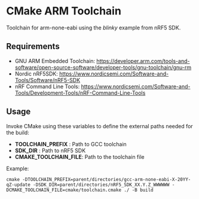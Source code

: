 # CMake ARM Toolchain

Toolchain for arm-none-eabi using the *blinky* example from nRF5 SDK.

## Requirements

* GNU ARM Embedded Toolchain: https://developer.arm.com/tools-and-software/open-source-software/developer-tools/gnu-toolchain/gnu-rm
* Nordic nRF5SDK: https://www.nordicsemi.com/Software-and-Tools/Software/nRF5-SDK
* nRF Command Line Tools: https://www.nordicsemi.com/Software-and-Tools/Development-Tools/nRF-Command-Line-Tools

## Usage

Invoke CMake using these variables to define the external paths needed for the build:
* **TOOLCHAIN_PREFIX** : Path to GCC toolchain
* **SDK_DIR** : Path to nRF5 SDK
* **CMAKE_TOOLCHAIN_FILE**: Path to the toolchain file

Example:
```
cmake -DTOOLCHAIN_PREFIX=parent/directories/gcc-arm-none-eabi-X-20YY-qZ-update -DSDK_DIR=parent/directories/nRF5_SDK_XX.Y.Z_WWWWWW -DCMAKE_TOOLCHAIN_FILE=cmake/toolchain.cmake ./ -B build
```